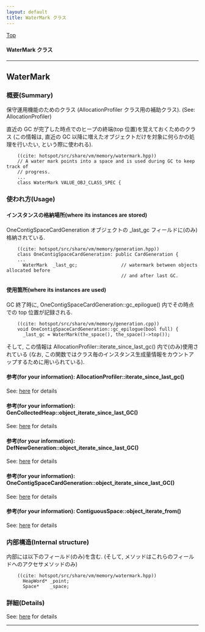 ```yaml
---
layout: default
title: WaterMark クラス 
---
```

[Top](../index.html)

#### WaterMark クラス 



---
## <a name="noBN55tyaw" id="noBN55tyaw">WaterMark</a>

### 概要(Summary)
保守運用機能のためのクラス (AllocationProfiler クラス用の補助クラス). (See: AllocationProfiler)

直近の GC が完了した時点でのヒープの終端(top 位置)を覚えておくためのクラス
(この情報は, 直近の GC 以降に増えたオブジェクトだけを対象に何らかの処理を行いたい, という際に使われる).


```
    ((cite: hotspot/src/share/vm/memory/watermark.hpp))
    // A water mark points into a space and is used during GC to keep track of
    // progress.
    ...
    class WaterMark VALUE_OBJ_CLASS_SPEC {
```

### 使われ方(Usage)
#### インスタンスの格納場所(where its instances are stored)
OneContigSpaceCardGeneration オブジェクトの _last_gc フィールドに(のみ)格納されている.


```
    ((cite: hotspot/src/share/vm/memory/generation.hpp))
    class OneContigSpaceCardGeneration: public CardGeneration {
    ...
      WaterMark  _last_gc;                // watermark between objects allocated before
                                          // and after last GC.
```

#### 使用箇所(where its instances are used)
GC 終了時に, OneContigSpaceCardGeneration::gc_epilogue() 内でその時点での top 位置が記録される.


```
    ((cite: hotspot/src/share/vm/memory/generation.cpp))
    void OneContigSpaceCardGeneration::gc_epilogue(bool full) {
      _last_gc = WaterMark(the_space(), the_space()->top());
```

そして, この情報は AllocationProfiler::iterate_since_last_gc() 内で(のみ)使用されている
(なお, この関数ではクラス毎のインスタンス生成量情報をカウントアップするために用いられている).

#### 参考(for your information): AllocationProfiler::iterate_since_last_gc()
See: [here](no3269KhL.html) for details
#### 参考(for your information): GenCollectedHeap::object_iterate_since_last_GC()
See: [here](no3269XrR.html) for details
#### 参考(for your information): DefNewGeneration::object_iterate_since_last_GC()
See: [here](no3269k1X.html) for details
#### 参考(for your information): OneContigSpaceCardGeneration::object_iterate_since_last_GC()
See: [here](no3269x_d.html) for details
#### 参考(for your information): ContiguousSpace::object_iterate_from()
See: [here](no3269-Jk.html) for details
### 内部構造(Internal structure)
内部には以下のフィールド(のみ)を含む.
(そして, メソッドはこれらのフィールドへのアクセサメソッドのみ)


```
    ((cite: hotspot/src/share/vm/memory/watermark.hpp))
      HeapWord* _point;
      Space*    _space;
```





### 詳細(Details)
See: [here](../doxygen/classWaterMark.html) for details

---
